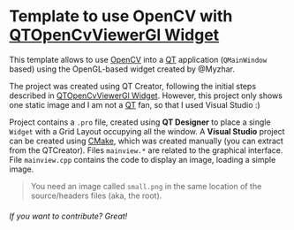 # Template to use OpenCV with [QTOpenCvViewerGl Widget]

This template allows to use [OpenCV] into a [QT] application (`QMainWindow` based) using the OpenGL-based widget created by @Myzhar.

The project was created using QT Creator, following the initial steps described in [QTOpenCvViewerGl Widget]. However, this project only shows one static image and I am not a [QT] fan, so that I used Visual Studio :)

Project contains a `.pro` file, created using **QT Designer** to place a single `Widget` with a Grid Layout occupying all the window. A **Visual Studio** project can be created using [CMake], which was created manually (you can extract from the QTCreator). Files `mainview.*` are related to the graphical interface. File `mainview.cpp` contains the code to display an image, loading a simple image.

>You need an image called `small.png` in the same location of the source/headers files (aka, the root).

###### If you want to contribute? Great!

[QTOpenCvViewerGl Widget]:<https://github.com/Myzhar/QtOpenCVViewerGl>
[OpenCV]: <https://opencv.org/>
[QT]: <https://www.qt.io/>
[CMake]: <https://cmake.org/>